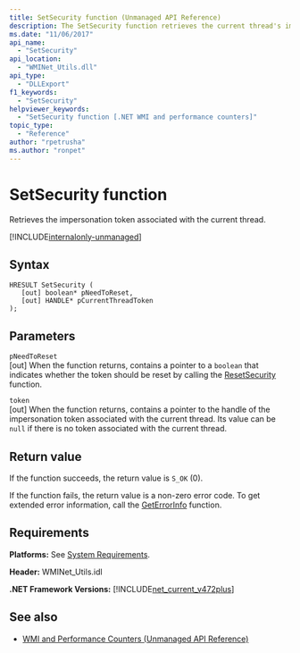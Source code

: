 ```yaml
---
title: SetSecurity function (Unmanaged API Reference)
description: The SetSecurity function retrieves the current thread's impersonation token.
ms.date: "11/06/2017"
api_name: 
  - "SetSecurity"
api_location: 
  - "WMINet_Utils.dll"
api_type: 
  - "DLLExport"
f1_keywords: 
  - "SetSecurity"
helpviewer_keywords: 
  - "SetSecurity function [.NET WMI and performance counters]"
topic_type: 
  - "Reference"
author: "rpetrusha"
ms.author: "ronpet"
---
```

# SetSecurity function

Retrieves the impersonation token associated with the current thread. 

[!INCLUDE[internalonly-unmanaged](../../../../includes/internalonly-unmanaged.md)]

## Syntax

```
HRESULT SetSecurity (
   [out] boolean* pNeedToReset, 
   [out] HANDLE* pCurrentThreadToken
); 
```

## Parameters

`pNeedToReset`\
[out] When the function returns, contains a pointer to a `boolean` that indicates whether the token should be reset by calling the [ResetSecurity](resetsecurity.md) function.

`token`\
[out] When the function returns, contains a pointer to the handle of the impersonation token associated with the current thread. Its value can be `null` if there is no token associated with the current thread. 

## Return value

If the function succeeds, the return value is `S_OK` (0).

If the function fails, the return value is a non-zero error code. To get extended error information, call the [GetErrorInfo](geterrorinfo.md) function.

## Requirements

 **Platforms:** See [System Requirements](../../../../docs/framework/get-started/system-requirements.md).

 **Header:** WMINet_Utils.idl

 **.NET Framework Versions:** [!INCLUDE[net_current_v472plus](../../../../includes/net-current-v472plus.md)]

## See also

- [WMI and Performance Counters (Unmanaged API Reference)](index.md)